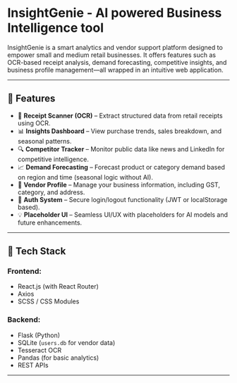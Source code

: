 # InsightGenie - AI powered Business Intelligence tool

InsightGenie is a smart analytics and vendor support platform designed to empower small and medium retail businesses. It offers features such as OCR-based receipt analysis, demand forecasting, competitive insights, and business profile management—all wrapped in an intuitive web application.

---

## 🚀 Features

- 📸 **Receipt Scanner (OCR)** – Extract structured data from retail receipts using OCR.
- 📊 **Insights Dashboard** – View purchase trends, sales breakdown, and seasonal patterns.
- 🔍 **Competitor Tracker** – Monitor public data like news and LinkedIn for competitive intelligence.
- 📈 **Demand Forecasting** – Forecast product or category demand based on region and time (seasonal logic without AI).
- 🧾 **Vendor Profile** – Manage your business information, including GST, category, and address.
- 🔐 **Auth System** – Secure login/logout functionality (JWT or localStorage based).
- 💡 **Placeholder UI** – Seamless UI/UX with placeholders for AI models and future enhancements.

---

## 🧰 Tech Stack

### Frontend:
- React.js (with React Router)
- Axios
- SCSS / CSS Modules

### Backend:
- Flask (Python)
- SQLite (`users.db` for vendor data)
- Tesseract OCR
- Pandas (for basic analytics)
- REST APIs

---
